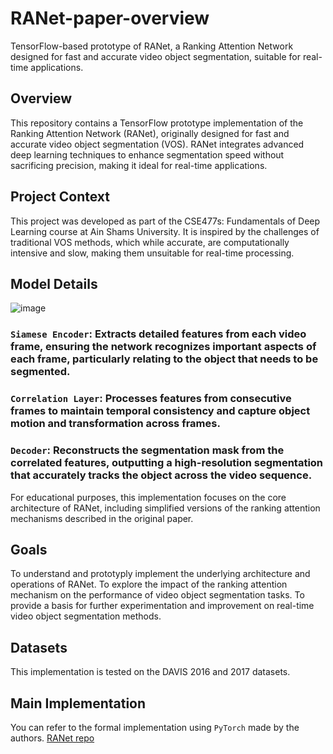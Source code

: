 # RANet-paper-overview
TensorFlow-based prototype of RANet, a Ranking Attention Network designed for fast and accurate video object segmentation, suitable for real-time applications. 

## Overview
This repository contains a TensorFlow prototype implementation of the Ranking Attention Network (RANet), originally designed for fast and accurate video object segmentation (VOS). 
RANet integrates advanced deep learning techniques to enhance segmentation speed without sacrificing precision, making it ideal for real-time applications.

## Project Context
This project was developed as part of the CSE477s: Fundamentals of Deep Learning course at Ain Shams University. 
It is inspired by the challenges of traditional VOS methods, which while accurate, are computationally intensive and slow, making them unsuitable for real-time processing.

## Model Details
![image](https://github.com/yassa9/RANet-paper-overview/assets/69548206/fa558e7c-b4f6-4e02-aedf-2c422aae7443)

### `Siamese Encoder`: Extracts detailed features from each video frame, ensuring the network recognizes important aspects of each frame, particularly relating to the object that needs to be segmented.
### `Correlation Layer`: Processes features from consecutive frames to maintain temporal consistency and capture object motion and transformation across frames.
### `Decoder`: Reconstructs the segmentation mask from the correlated features, outputting a high-resolution segmentation that accurately tracks the object across the video sequence.

For educational purposes, this implementation focuses on the core architecture of RANet, including simplified versions of the ranking attention mechanisms described in the original paper.

## Goals
To understand and prototyply implement the underlying architecture and operations of RANet.
To explore the impact of the ranking attention mechanism on the performance of video object segmentation tasks.
To provide a basis for further experimentation and improvement on real-time video object segmentation methods.

## Datasets
This implementation is tested on the DAVIS 2016 and 2017 datasets.

## Main Implementation
You can refer to the formal implementation using `PyTorch` made by the authors. [RANet repo](https://github.com/Storife/RANet)
